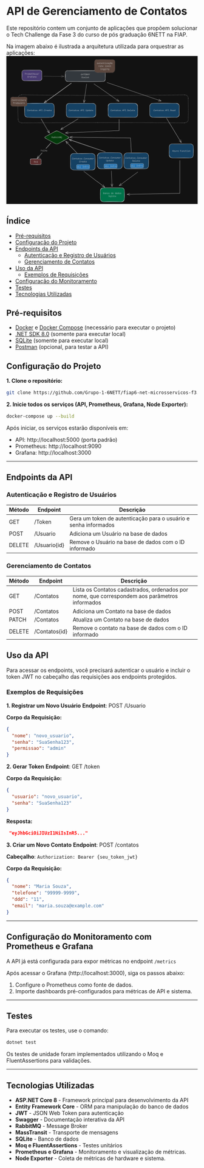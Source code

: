 # API de Gerenciamento de Contatos

Este repositório contem um conjunto de aplicações que propõem solucionar o Tech Challenge da Fase 3 do curso de pós graduação 6NETT na FIAP.

Na imagem abaixo é ilustrada a arquitetura utilizada para orquestrar as aplicações:
![Diagrama Arquitetura](diagrama.png)



## Índice
- [Pré-requisitos](#pré-requisitos)
- [Configuração do Projeto](#configuração-do-projeto)
- [Endpoints da API](#endpoints-da-api)
  - [Autenticação e Registro de Usuários](#autenticação-e-registro-de-usuários)
  - [Gerenciamento de Contatos](#gerenciamento-de-contatos)
- [Uso da API](#uso-da-api)
  - [Exemplos de Requisições](#exemplos-de-requisições)
- [Configuração do Monitoramento](#configuração-do-monitoramento-com-prometheus-e-grafana)
- [Testes](#testes)
- [Tecnologias Utilizadas](#tecnologias-utilizadas)

## Pré-requisitos

- [Docker](https://www.docker.com/get-started/) e [Docker Compose](https://docs.docker.com/compose/install/) (necessário para executar o projeto)
- [.NET SDK 8.0](https://dotnet.microsoft.com/download/dotnet/8.0) (somente para executar local)
- [SQLite](https://www.sqlite.org/index.html) (somente para executar local)
- [Postman](https://www.postman.com/) (opcional, para testar a API)

## Configuração do Projeto

**1. Clone o repositório:**

   ```bash
   git clone https://github.com/Grupo-1-6NETT/fiap6-net-microsservicos-f3.git   
   ```


**2. Inicie todos os serviços (API, Prometheus, Grafana, Node Exporter):**

```bash
docker-compose up --build
```

Após iniciar, os serviços estarão disponíveis em:

- API: http://localhost:5000 (porta padrão)
- Prometheus: http://localhost:9090
- Grafana: http://localhost:3000

---
## Endpoints da API
### Autenticação e Registro de Usuários
|Método|Endpoint|Descrição|
|---|---|---|
|GET|/Token|Gera um token de autenticação para o usuário e senha informados|
|POST|/Usuario|Adiciona um Usuário na base de dados|
|DELETE|/Usuario{id}|Remove o Usuário na base de dados com o ID informado|

### Gerenciamento de Contatos
|Método|Endpoint|Descrição|
|---|---|---|
|GET|/Contatos|Lista os Contatos cadastrados, ordenados por nome, que correspondem aos parâmetros informados|
|POST|/Contatos|Adiciona um Contato na base de dados|
|PATCH|/Contatos|Atualiza um Contato na base de dados|
|DELETE|/Contatos{id}|Remove o contato na base de dados com o ID informado|

## Uso da API
Para acessar os endpoints, você precisará autenticar o usuário e incluir o token JWT no cabeçalho das requisições aos endpoints protegidos.

### Exemplos de Requisições
**1. Registrar um Novo Usuário**
**Endpoint**: POST /Usuario

**Corpo da Requisição:**

```json
{
  "nome": "novo_usuario",  
  "senha": "SuaSenha123",
  "permissao": "admin"
}
```

**2. Gerar Token**
**Endpoint**: GET /token

**Corpo da Requisição:**

```json
{
  "usuario": "novo_usuario",
  "senha": "SuaSenha123"
}
```

**Resposta:**
```json
 "eyJhbGciOiJIUzI1NiIsInR5..."
```

**3. Criar um Novo Contato**
**Endpoint**: POST /contatos

**Cabeçalho**: `Authorization: Bearer {seu_token_jwt}`

**Corpo da Requisição:**

```json
{
  "nome": "Maria Souza",
  "telefone": "99999-9999",
  "ddd": "11",
  "email": "maria.souza@example.com"
}
```
---
## Configuração do Monitoramento com Prometheus e Grafana
A API já está configurada para expor métricas no endpoint `/metrics`

Após acessar o Grafana (http://localhost:3000), siga os passos abaixo:

1. Configure o Prometheus como fonte de dados.
2. Importe dashboards pré-configurados para métricas de API e sistema.

---
## Testes
Para executar os testes, use o comando:

```bash
dotnet test
```

Os testes de unidade foram implementados utilizando o Moq e FluentAssertions para validações.

---
## Tecnologias Utilizadas
- **ASP.NET Core 8** - Framework principal para desenvolvimento da API
- **Entity Framework Core** - ORM para manipulação do banco de dados
- **JWT** - JSON Web Token para autenticação
- **Swagger** - Documentação interativa da API
- **RabbitMQ** - Message Broker
- **MassTransit** - Transporte de mensagens
- **SQLite** - Banco de dados
- **Moq e FluentAssertions** - Testes unitários
- **Prometheus e Grafana** - Monitoramento e visualização de métricas.
- **Node Exporter** - Coleta de métricas de hardware e sistema.
